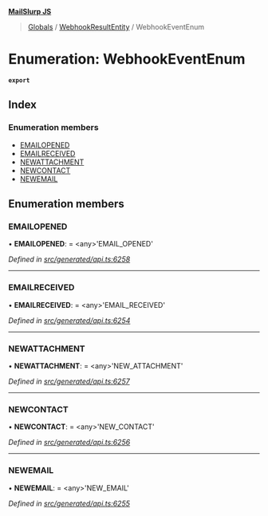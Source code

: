 **[MailSlurp JS](../README.md)**

> [Globals](../README.md) / [WebhookResultEntity](../modules/webhookresultentity.md) / WebhookEventEnum

# Enumeration: WebhookEventEnum

**`export`** 

## Index

### Enumeration members

* [EMAILOPENED](webhookresultentity.webhookeventenum.md#emailopened)
* [EMAILRECEIVED](webhookresultentity.webhookeventenum.md#emailreceived)
* [NEWATTACHMENT](webhookresultentity.webhookeventenum.md#newattachment)
* [NEWCONTACT](webhookresultentity.webhookeventenum.md#newcontact)
* [NEWEMAIL](webhookresultentity.webhookeventenum.md#newemail)

## Enumeration members

### EMAILOPENED

•  **EMAILOPENED**:  = \<any>'EMAIL\_OPENED'

*Defined in [src/generated/api.ts:6258](https://github.com/mailslurp/mailslurp-client/blob/eace919/src/generated/api.ts#L6258)*

___

### EMAILRECEIVED

•  **EMAILRECEIVED**:  = \<any>'EMAIL\_RECEIVED'

*Defined in [src/generated/api.ts:6254](https://github.com/mailslurp/mailslurp-client/blob/eace919/src/generated/api.ts#L6254)*

___

### NEWATTACHMENT

•  **NEWATTACHMENT**:  = \<any>'NEW\_ATTACHMENT'

*Defined in [src/generated/api.ts:6257](https://github.com/mailslurp/mailslurp-client/blob/eace919/src/generated/api.ts#L6257)*

___

### NEWCONTACT

•  **NEWCONTACT**:  = \<any>'NEW\_CONTACT'

*Defined in [src/generated/api.ts:6256](https://github.com/mailslurp/mailslurp-client/blob/eace919/src/generated/api.ts#L6256)*

___

### NEWEMAIL

•  **NEWEMAIL**:  = \<any>'NEW\_EMAIL'

*Defined in [src/generated/api.ts:6255](https://github.com/mailslurp/mailslurp-client/blob/eace919/src/generated/api.ts#L6255)*

